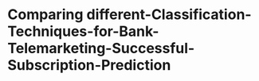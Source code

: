 # Comparing different-Classification-Techniques-for-Bank-Telemarketing-Successful-Subscription-Prediction
